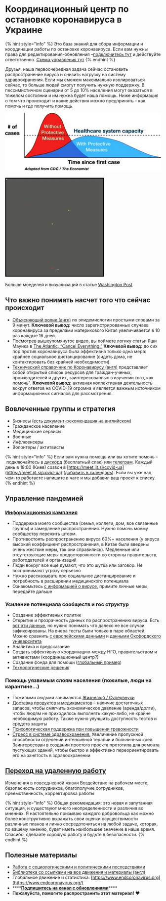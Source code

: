 # Координационный центр по остановке коронавируса в Украине

{% hint style="info" %}
Это база знаний для сбора информации и координации работы по остановке коронавируса. Если вам нужны права для редактирования-обновления –[подключитесь тут](https://app.gitbook.com/invite/dgov?invite=-M2JRBARwkcPd9AED8KT) и действуйте ответственно. [Схема управления тут](upravlenie.md)
{% endhint %}

Друзья, наша первоочередная задача сейчас остановить распространение вируса и снизить нагрузку на систему здравоохранения. Если мы сможем максимально изолироваться сейчас, то больше людей смогут получить нужную поддержку. В пессимистичном сценарии от 5 до 10% населения могут оказаться в тяжелом состоянии и им нужна будет наша помощь.  Ниже информация о том что происходит и какие действия можно предпринять – как помочь и где получить помощь. 

![](.gitbook/assets/image%20%281%29.png)

![&#x412;&#x438;&#x437;&#x443;&#x430;&#x43B;&#x438;&#x437;&#x430;&#x446;&#x438;&#x44F; &#x440;&#x430;&#x441;&#x43F;&#x440;&#x43E;&#x441;&#x442;&#x440;&#x430;&#x43D;&#x435;&#x43D;&#x438;&#x44F; &#x43F;&#x440;&#x438; &#x44D;&#x444;&#x444;&#x435;&#x43A;&#x442;&#x438;&#x432;&#x43D;&#x43E;&#x43C; &#x43A;&#x430;&#x440;&#x430;&#x43D;&#x442;&#x438;&#x43D;&#x435;](.gitbook/assets/ezgif-6-4e39aa5a7d9a.gif)

Больше моеделей и визуализаций в статье [Washington Post](https://www.washingtonpost.com/graphics/2020/world/corona-simulator/)

## Что важно понимать насчет того что сейчас происходит

* [Объясняющий ролик \(англ\)](https://www.youtube.com/watch?v=Kas0tIxDvrg) по эпидемиологии простыми словами за 9 минут. **Ключевой вывод:** число зарегистрированных случаев коронавируса за пределами материкового Китая увеличивается в 10 раз каждые 16 дней. 
* Посмотрев вышеупомянутое видео, вы поймете логику статьи Яши Маунка в [The Atlantic, “Cancel Everything.”](https://www.theatlantic.com/ideas/archive/2020/03/coronavirus-cancel-everything/607675/) **Ключевой вывод:** до сих пор против коронавируса была эффективна только одна мера: крайнее социальное дистанцирование \(сидеть дома, не контактировать без крайней необходимости\). 
* [Технический справочник по Коронавирусу \(англ\)](https://coronavirustechhandbook.com/) представляет собой открытый список ресурсов для граждан-ученых, производителей и других, заинтересованных в изучении того, как помочь". **Ключевой вывод:** активная коллективная деятельность вокруг ответов на COVID-19 огромна и является важным источником информационных сигналов для рассмотрения. 

## Вовлеченные группы и стратегия

* Бизнесы \([есть документ-рекомендация на английском](https://iccwbo.org/publication/coronavirus-guidelines-for-business/)\)
* Гражданское население
* Медицинские сервисы
* Военные
* Инфлюенсеры
* Волонтеры / актитвисты

{% hint style="info" %}
 Если вам нужна помощь или вы хотите помочь – подключайтесь в [дискорд](https://discordapp.com/invite/rs8Jyg) \(бесплатный слак\) или [телеграм](https://t.me/stopcovidua). Каждый день в 18:00 \(Киев\) созвон в [https://meet.jit.si/covid-ua](https://meet.jit.si/covid-ua) \([добавить в календарь](https://calendar.google.com/event?action=TEMPLATE&tmeid=MXBiazNwbmpoNG1tOHZqZ2MxZTEzMzNpcmhfMjAyMDAzMTVUMTYwMDAwWiBtYXguc2VtZW5jaHVrQG0&tmsrc=max.semenchuk%40gmail.com)\). Если вы уже над чем-то работаете напишите в чате и мы добавил ваш проект к списку.
{% endhint %}

## Управление пандемией

### [Информационная кампания](upravlenie-pandemiei/informacionnaya-kampaniya.md)

* Поддержка моего сообщества \(семья, коллеги, дом, все связанные группы\) и замедление распространения. Нужно помочь моему  сообществу пережить шторм. 
* Противостоять распространению вируса 60%+ населения \(у вируса высокий коэффициент распространения, в Китае были введены очень жесткие меры, так они справились\). Медленные или отсутствующие меры предосторожности со стороны правительств, работодателей и организаций
* Люди вокруг все еще думают, что это шутка или заговор. Не воспринимают угрозу серьезно
* Нужно рассказывать про социальное дистанцирование и потребность в расширении медицинского потенциала 
* Ознакомьтесь [с информацией о вирусе](o-koronaviruse.md), примите личные меры, передайте дальше

### Усиление потенциала сообществ и гос структур

* Создание эффективных политик
* Открытие и прозрачность данных по распространению вируса. Есть [вот эти данные](https://public.tableau.com/profile/publicviz?fbclid=IwAR2nTNZDiO-GM-y2940gWCCB19xfN8X1yJMVnx0grp-OHoY6xZAT_wylyUk#!/vizhome/monitor_15841091301660/sheet0), но нужно понимать что далеко не все случаи зафиксированы. На вчера тесты были только в паре областей. Можно сравнить [с европейскими данными](https://who.maps.arcgis.com/apps/opsdashboard/index.html#/a19d5d1f86ee4d99b013eed5f637232d) и [данными Оксфордского университета](https://ourworldindata.org/coronavirus)
* Аналитика и предсказание
* Создать эффективную координацию между НГО, правительством и активистами \(координационный центр?\)
* Создание фонда для помощи \([глобальный пример](https://www.covid19responsefund.org/)\)
* [Технологические решения](upravlenie-pandemiei/tekhnologicheskie-resheniya.md)

### Помощь уязвимым слоям населения \(пожилые, люди на карантине...\)

* Пожилыми людьми занимаются [Жизнелюб / Супервнуки](https://superonuki.com/)
* [Доставка продуктов и медикаментов](upravlenie-pandemiei/dostavka-produktov-i-medikamentov.md) – наличие достаточных запасов, чтобы смягчить экономическое давление \(аренда/долги\), чтобы людям не приходилось выполнять какую-либо, не крайне необходимую работу. Также нужно улучшить доступность тестов и средств защиты
* [Психологическая поддержка при повышении тревожности](upravlenie-pandemiei/psychological-support.md)
* [Стресс в системе здравоохранения.](upravlenie-pandemiei/sozdanie-bolshego-kolichestvo-medicinskikh-koek-i-personala.md) Увеличение пропускной способности отделений интенсивной терапии и больничных коек. Заинтересован в создании простого проекта прототипа для ремонта пустующих зданий, чтобы быстро и эффективно переориентировать его на занятость в здравоохранении

## [Переход на удаленную работу](online-work.md)

Изменения в повседневной жизни Воздействие на рабочем месте, безопасность сотрудников, благополучие сотрудников, преемственность, корректировка работы

{% hint style="info" %}
Общая рекомендация: это новая и запутанная ситуация, и существуют много неопределенности и различия во мнениях. Я настоятельно призываю каждого добровольца как можно более конструктивно выражать свои оценки осуществимости различных планов и лично сосредоточиться на любой задаче, которая, по вашему мнению, будет иметь наибольшее значение в наше время. Спасибо, сделайте хорошую работу и будьте в безопасности.
{% endhint %}

## Полезные материалы

* [Работа с социологическими и политическими последствиями](kak-luchshe-podgotovitsya-k-krizisam-v-budushem.md)
* [Библиотека со ссылками на все движения и материалы \(англ\)](https://coronavirustechhandbook.com/communities)
* Глобальное движение и статистика: [https://www.endcoronavirus.org](https://www.endcoronavirus.org/)
* \*\*\*\*[**Подпишитесь на канал с обновлениями**](https://t.me/stopcoviduaupdates)\*\*\*\*
* **Пожалуйста, помогите распространить этот материал!** ❤️

